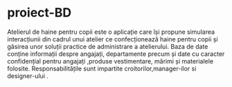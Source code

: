 # proiect-BD
 Atelierul de haine pentru copii este o aplicație care își propune simularea interacțiunii din cadrul unui  atelier ce confecționează haine pentru copii și găsirea unor soluții practice de administrare a atelierului.  Baza de date conține informații despre angajați, departamente precum și date cu caracter confidențial  pentru angajați ,produse vestimentare, mărimi și materialele folosite. Responsabilitățile sunt impartite  croitorilor,manager-ilor si designer-ului .
